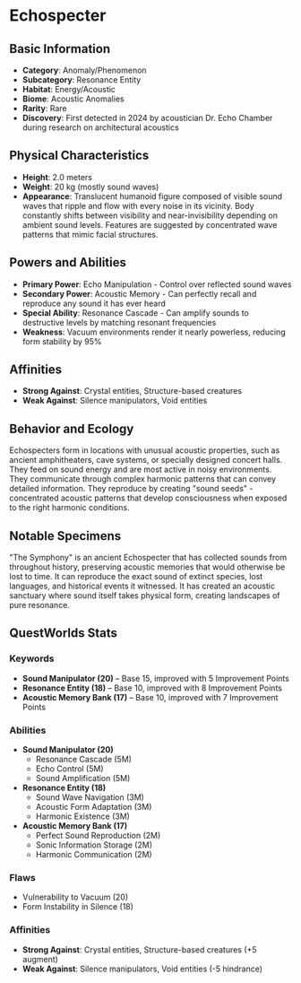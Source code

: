 # Echospecter

## Basic Information
- **Category**: Anomaly/Phenomenon
- **Subcategory**: Resonance Entity
- **Habitat**: Energy/Acoustic
- **Biome**: Acoustic Anomalies
- **Rarity**: Rare
- **Discovery**: First detected in 2024 by acoustician Dr. Echo Chamber during research on architectural acoustics

## Physical Characteristics
- **Height**: 2.0 meters
- **Weight**: 20 kg (mostly sound waves)
- **Appearance**: Translucent humanoid figure composed of visible sound waves that ripple and flow with every noise in its vicinity. Body constantly shifts between visibility and near-invisibility depending on ambient sound levels. Features are suggested by concentrated wave patterns that mimic facial structures.

## Powers and Abilities
- **Primary Power**: Echo Manipulation - Control over reflected sound waves
- **Secondary Power**: Acoustic Memory - Can perfectly recall and reproduce any sound it has ever heard
- **Special Ability**: Resonance Cascade - Can amplify sounds to destructive levels by matching resonant frequencies
- **Weakness**: Vacuum environments render it nearly powerless, reducing form stability by 95%



## Affinities
- **Strong Against**: Crystal entities, Structure-based creatures
- **Weak Against**: Silence manipulators, Void entities

## Behavior and Ecology
Echospecters form in locations with unusual acoustic properties, such as ancient amphitheaters, cave systems, or specially designed concert halls. They feed on sound energy and are most active in noisy environments. They communicate through complex harmonic patterns that can convey detailed information. They reproduce by creating "sound seeds" - concentrated acoustic patterns that develop consciousness when exposed to the right harmonic conditions.

## Notable Specimens
"The Symphony" is an ancient Echospecter that has collected sounds from throughout history, preserving acoustic memories that would otherwise be lost to time. It can reproduce the exact sound of extinct species, lost languages, and historical events it witnessed. It has created an acoustic sanctuary where sound itself takes physical form, creating landscapes of pure resonance.

## QuestWorlds Stats

### Keywords
- **Sound Manipulator (20)** – Base 15, improved with 5 Improvement Points
- **Resonance Entity (18)** – Base 10, improved with 8 Improvement Points
- **Acoustic Memory Bank (17)** – Base 10, improved with 7 Improvement Points

### Abilities
- **Sound Manipulator (20)**
  - Resonance Cascade (5M)
  - Echo Control (5M)
  - Sound Amplification (5M)
- **Resonance Entity (18)**
  - Sound Wave Navigation (3M)
  - Acoustic Form Adaptation (3M)
  - Harmonic Existence (3M)
- **Acoustic Memory Bank (17)**
  - Perfect Sound Reproduction (2M)
  - Sonic Information Storage (2M)
  - Harmonic Communication (2M)

### Flaws
- Vulnerability to Vacuum (20)
- Form Instability in Silence (18)

### Affinities
- **Strong Against**: Crystal entities, Structure-based creatures (+5 augment)
- **Weak Against**: Silence manipulators, Void entities (-5 hindrance)
